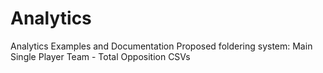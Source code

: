 # Analytics
Analytics Examples and Documentation
Proposed foldering system:
Main
  Single Player
  Team - Total
  Opposition
  CSVs
  
